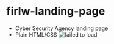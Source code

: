 # firlw-landing-page
- Cyber Security Agency landing page
- Plain HTML/CSS
![failed to load](https://github.com/alkanoidev/firlwLandingPage/blob/main/Web%20capture_25-1-2022_233322_firlwcysec.netlify.app.jpeg)
 
